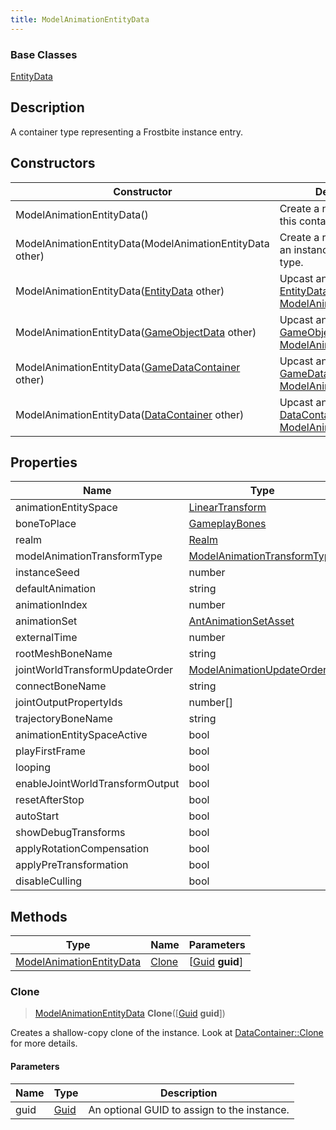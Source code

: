 ```yaml
---
title: ModelAnimationEntityData
---
```

### Base Classes

[EntityData](EntityData)

## Description

A container type representing a Frostbite instance entry.

## Constructors

| Constructor                                                                         | Description                                                                                                                             |
| ----------------------------------------------------------------------------------- | --------------------------------------------------------------------------------------------------------------------------------------- |
| ModelAnimationEntityData()                                                          | Create a new instance of this container type.                                                                                           |
| ModelAnimationEntityData(ModelAnimationEntityData other)                            | Create a reference copy of an instance of the same type.                                                                                |
| ModelAnimationEntityData([EntityData](EntityData) other)                            | Upcast an instance of type [EntityData](EntityData) to [ModelAnimationEntityData](ModelAnimationEntityData).                            |
| ModelAnimationEntityData([GameObjectData](GameObjectData) other)                    | Upcast an instance of type [GameObjectData](GameObjectData) to [ModelAnimationEntityData](ModelAnimationEntityData).                    |
| ModelAnimationEntityData([GameDataContainer](GameDataContainer) other)              | Upcast an instance of type [GameDataContainer](GameDataContainer) to [ModelAnimationEntityData](ModelAnimationEntityData).              |
| ModelAnimationEntityData([DataContainer](/vext/ref/shared/class/datacontainer) other) | Upcast an instance of type [DataContainer](/vext/ref/shared/class/datacontainer) to [ModelAnimationEntityData](ModelAnimationEntityData). |

## Properties

| Name                            | Type                                                       | Description |
| ------------------------------- | ---------------------------------------------------------- | ----------- |
| animationEntitySpace            | [LinearTransform](/vext/ref/shared/class/LinearTransform)    |             |
| boneToPlace                     | [GameplayBones](GameplayBones)                             |             |
| realm                           | [Realm](Realm)                                             |             |
| modelAnimationTransformType     | [ModelAnimationTransformType](ModelAnimationTransformType) |             |
| instanceSeed                    | number                                                     |             |
| defaultAnimation                | string                                                     |             |
| animationIndex                  | number                                                     |             |
| animationSet                    | [AntAnimationSetAsset](AntAnimationSetAsset)               |             |
| externalTime                    | number                                                     |             |
| rootMeshBoneName                | string                                                     |             |
| jointWorldTransformUpdateOrder  | [ModelAnimationUpdateOrder](ModelAnimationUpdateOrder)     |             |
| connectBoneName                 | string                                                     |             |
| jointOutputPropertyIds          | number\[\]                                                 |             |
| trajectoryBoneName              | string                                                     |             |
| animationEntitySpaceActive      | bool                                                       |             |
| playFirstFrame                  | bool                                                       |             |
| looping                         | bool                                                       |             |
| enableJointWorldTransformOutput | bool                                                       |             |
| resetAfterStop                  | bool                                                       |             |
| autoStart                       | bool                                                       |             |
| showDebugTransforms             | bool                                                       |             |
| applyRotationCompensation       | bool                                                       |             |
| applyPreTransformation          | bool                                                       |             |
| disableCulling                  | bool                                                       |             |

## Methods

| Type                                                 | Name            | Parameters                                     |
| ---------------------------------------------------- | --------------- | ---------------------------------------------- |
| [ModelAnimationEntityData](ModelAnimationEntityData) | [Clone](#clone) | \[[Guid](/vext/ref/shared/class/guid) **guid**\] |

### Clone

> [ModelAnimationEntityData](ModelAnimationEntityData) **Clone**(\[[Guid](/vext/ref/shared/class/guid) **guid**\])

Creates a shallow-copy clone of the instance. Look at [DataContainer::Clone](/vext/ref/shared/class/datacontainer#clone) for more details.

#### Parameters

| Name | Type         | Description                                 |
| ---- | ------------ | ------------------------------------------- |
| guid | [Guid](Guid) | An optional GUID to assign to the instance. |
